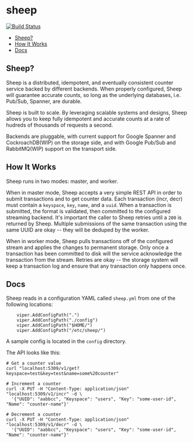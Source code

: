# sheep
[![Build Status](https://travis-ci.org/Cidan/sheep.svg?branch=master)](https://travis-ci.org/Cidan/sheep)

- [Sheep?](#sheep)
- [How It Works](#how-it-works)
- [Docs](#docs)

## Sheep?

Sheep is a distributed, idempotent, and eventually consistent counter service backed by different backends. When properly configured, Sheep will guarantee accurate counts, so long as the underlying databases, i.e. Pub/Sub, Spanner, are durable.

Sheep is built to scale. By leveraging scalable systems and designs, Sheep allows you to keep fully idempotent and accurate counts at a rate of hudreds of thousands of requests a second.

Backends are pluggable, with current support for Google Spanner and CockroachDB(WIP) on the storage side, and with Google Pub/Sub and RabbitMQ(WIP) support on the transport side.

## How It Works

Sheep runs in two modes: master, and worker.

When in master mode, Sheep accepts a very simple REST API in order to submit transactions and to get counter data. Each transaction (incr, decr) must contain a `keyspace`, `key`, `name`, and a `uuid`. When a transaction is submitted, the format is validated, then committed to the configured streaming backend. It's important the caller to Sheep retries until a `200` is returned by Sheep. Multiple submissions of the same transaction using the same UUID are okay -- they will be deduped by the worker.

When in worker mode, Sheep pulls transactions off of the configured stream and applies the changes to permanent storage. Only once a transaction has been committed to disk will the service acknowledge the transaction from the stream. Retries are okay -- the storage system will keep a transaction log and ensure that any transaction only happens once.

## Docs

Sheep reads in a configuration YAML called `sheep.yml` from one of the following locations:
```
	viper.AddConfigPath(".")
	viper.AddConfigPath("./config")
	viper.AddConfigPath("$HOME/")
	viper.AddConfigPath("/etc/sheep/")
```

A sample config is located in the `config` directory.

The API looks like this:

```
# Get a counter value
curl "localhost:5309/v1/get?keyspace=test&key=test&name=some%20counter"

# Increment a counter
curl -X PUT -H "Content-Type: application/json" "localhost:5309/v1/incr" -d \ 
  '{"UUID": "aabbcc", "Keyspace": "users", "Key": "some-user-id", "Name": "counter-name"}'

# Decrement a counter
curl -X PUT -H "Content-Type: application/json" "localhost:5309/v1/decr" -d \ 
  '{"UUID": "aabbcc", "Keyspace": "users", "Key": "some-user-id", "Name": "counter-name"}'
```